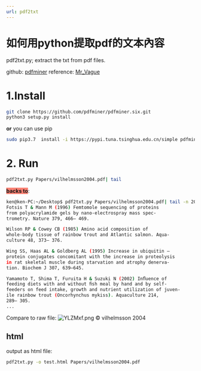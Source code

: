 ```yaml
---
url: pdf2txt
---
```


# 如何用python提取pdf的文本內容

pdf2txt.py; extract the txt from pdf files.

github: [pdfminer](https://github.com/pdfminer/pdfminer.six)
reference: [Mr_Vague](https://blog.csdn.net/m0_37952030/article/details/85041434)
# 1.Install

```bash
git clone https://github.com/pdfminer/pdfminer.six.git
python3 setup.py install
```

**or**
you can use pip
```bash
sudo pip3.7  install -i https://pypi.tuna.tsinghua.edu.cn/simple pdfminer.six
```

# 2. Run
```bash
pdf2txt.py Papers/vilhelmsson2004.pdf| tail
```
<span style="background:salmon">**backs to**</span>:
```bash
ken@ken-PC:~/Desktop$ pdf2txt.py Papers/vilhelmsson2004.pdf| tail -n 20
Fotsis T & Mann M (1996) Femtomole sequencing of proteins
from polyacrylamide gels by nano-electrospray mass spec-
trometry. Nature 379, 466– 469.

Wilson RP & Cowey CB (1985) Amino acid composition of
whole-body tissue of rainbow trout and Atlantic salmon. Aqua-
culture 48, 373– 376.

Wing SS, Haas AL & Goldberg AL (1995) Increase in ubiquitin –
protein conjugates concomitant with the increase in proteolysis
in rat skeletal muscle during starvation and atrophy denerva-
tion. Biochem J 307, 639–645.

Yamamoto T, Shima T, Furuita H & Suzuki N (2002) Inﬂuence of
feeding diets with and without ﬁsh meal by hand and by self-
feeders on feed intake, growth and nutrient utilization of juven-
ile rainbow trout (Oncorhynchus mykiss). Aquaculture 214,
289– 305.
...
```
Compare to raw file:
![YLZMxf.png](https://s1.ax1x.com/2020/05/22/YLZMxf.png)
© vilhelmsson 2004

## html
output as html file:
```bash
pdf2txt.py -o test.html Papers/vilhelmsson2004.pdf
```
